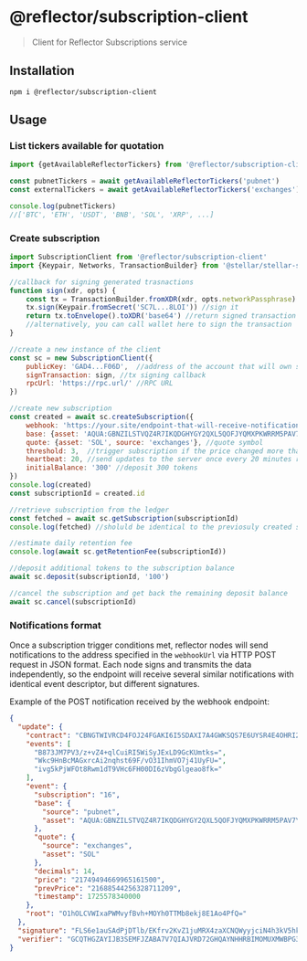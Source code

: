 # @reflector/subscription-client

> Client for Reflector Subscriptions service

## Installation

```shell
npm i @reflector/subscription-client
```

## Usage

### List tickers available for quotation

```js
import {getAvailableReflectorTickers} from '@reflector/subscription-client'

const pubnetTickers = await getAvailableReflectorTickers('pubnet')
const externalTickers = await getAvailableReflectorTickers('exchanges')

console.log(pubnetTickers)
//['BTC', 'ETH', 'USDT', 'BNB', 'SOL', 'XRP', ...] 
```

### Create subscription

```js
import SubscriptionClient from '@reflector/subscription-client'
import {Keypair, Networks, TransactionBuilder} from '@stellar/stellar-sdk'

//callback for signing generated trasnactions
function sign(xdr, opts) {
    const tx = TransactionBuilder.fromXDR(xdr, opts.networkPassphrase) //parse a transaction from raw XDR
    tx.sign(Keypair.fromSecret('SC7L...8LOI')) //sign it
    return tx.toEnvelope().toXDR('base64') //return signed transaction
    //alternatively, you can call wallet here to sign the transaction
}

//create a new instance of the client
const sc = new SubscriptionClient({
    publicKey: 'GAD4...F06D',  //address of the account that will own subscriptions
    signTransaction: sign, //tx signing callback
    rpcUrl: 'https://rpc.url/' //RPC URL
})

//create new subscription
const created = await sc.createSubscription({
    webhook: 'https://your.site/endpoint-that-will-receive-notifications',
    base: {asset: 'AQUA:GBNZILSTVQZ4R7IKQDGHYGY2QXL5QOFJYQMXPKWRRM5PAV7Y4M67AQUA', source: 'pubnet'}, //base symbol
    quote: {asset: 'SOL', source: 'exchanges'}, //quote symbol
    threshold: 3,  //trigger subscription if the price changed more than 0.3%
    heartbeat: 20, //send updates to the server once every 20 minutes regardless of the price changes
    initialBalance: '300' //deposit 300 tokens
})
console.log(created)
const subscriptionId = created.id

//retrieve subscription from the ledger
const fetched = await sc.getSubscription(subscriptionId)
console.log(fetched) //sholuld be identical to the previosuly created subscription

//estimate daily retention fee
console.log(await sc.getRetentionFee(subscriptionId))

//deposit additional tokens to the subscription balance
await sc.deposit(subscriptionId, '100')

//cancel the subscription and get back the remaining deposit balance
await sc.cancel(subscriptionId)
```

### Notifications format

Once a subscription trigger conditions met, reflector nodes will send notifications to the address specified in the
`webhookUrl` via HTTP POST request in JSON format. Each node signs and transmits the data independently,
so the endpoint will receive several similar notifications with identical event descriptor, but different signatures.

Example of the POST notification received by the webhook endpoint:

```json
{
  "update": {
    "contract": "CBNGTWIVRCD4FOJ24FGAKI6I5SDAXI7A4GWKSQS7E6UYSR4E4OHRI2JX",
    "events": [
      "B873JM7PV3/z+vZ4+qlCuiRI5WiSyJExLD9GcKUmtks=",
      "Wkc9HnBcMAGxrcAi2nqhst69F/vO31IhmVO7j41UyFU=",
      "ivg5kPjWFOt8Rwm1dT9VHc6FH00DI6zVbgGlgeao8fk="
    ],
    "event": {
      "subscription": "16",
      "base": {
        "source": "pubnet",
        "asset": "AQUA:GBNZILSTVQZ4R7IKQDGHYGY2QXL5QOFJYQMXPKWRRM5PAV7Y4M67AQUA"
      },
      "quote": {
        "source": "exchanges",
        "asset": "SOL"
      },
      "decimals": 14,
      "price": "21749494669965161500",
      "prevPrice": "21688544256328711209",
      "timestamp": 1725578340000
    },
    "root": "O1hOLCVWIxaPWMvyfBvh+MOYh0TTMb8ekj8E1Ao4PfQ="
  },
  "signature": "FLS6e1auSAdPjDTlb/EKfrv2KvZ1juMRX4zaXCNQWyyjciN4h3kV5hkbfEdjVYTKZmOHaXBod+QFjZPIBEEuCA==",
  "verifier": "GCQTHGZAYIJB3SEMFJZABA7V7QIAJVRD72GHQAYNHHRBIMOMUXMWBPG3"
}
```